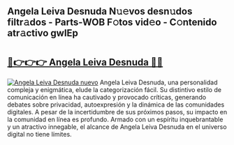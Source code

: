 ## Angela Leiva Desnuda N𝚞𝚎vos desn𝚞dos filtr𝚊dos - Parts-WOB F𝚘tos vid𝚎o - C𝚘ntenido atr𝚊ctivo gwIEp

# <h2><a href="http://mb8fos.tromn.icu/?c=Angela+Leiva+Desnuda">🔗👉👉👉 Angela Leiva Desnuda 🔗🔗</a></h2>

[![Angela Leiva Desnuda nuevo](https://i.imgur.com/pEAQMta.gif)](http://mb8fos.tromn.icu/?c=Angela+Leiva+Desnuda)
Angela Leiva Desnuda, una personalidad compleja y enigmática, elude la categorización fácil. Su distintivo estilo de comunicación en línea ha cautivado y provocado críticas, generando debates sobre privacidad, autoexpresión y la dinámica de las comunidades digitales. A pesar de la incertidumbre de sus próximos pasos, su impacto en la comunidad en línea es profundo. Armado con un espíritu inquebrantable y un atractivo innegable, el alcance de Angela Leiva Desnuda en el universo digital no tiene límites.
